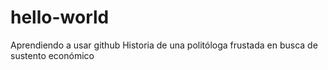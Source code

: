 # hello-world
Aprendiendo a usar github
Historia de una politóloga frustada en busca de sustento económico
